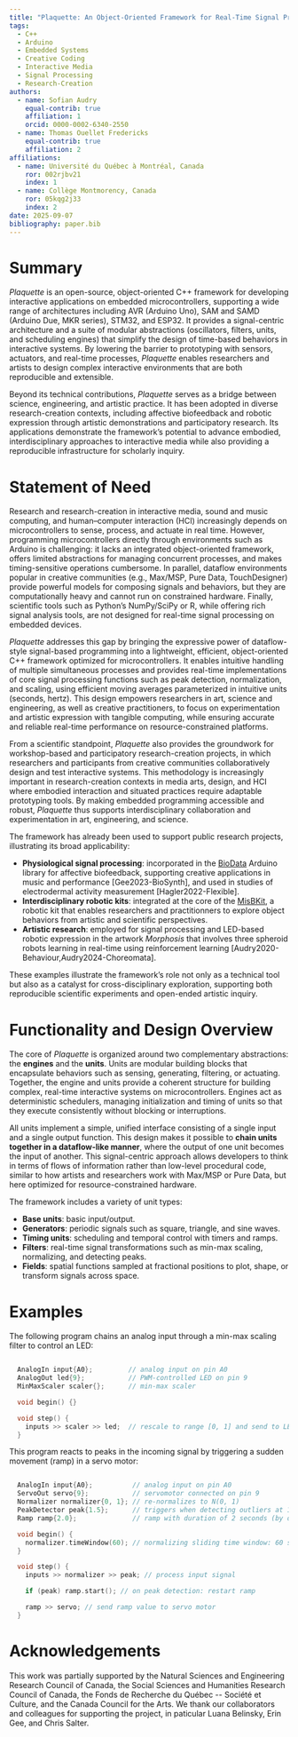 ```yaml
---
title: "Plaquette: An Object-Oriented Framework for Real-Time Signal Processing on Microcontrollers"
tags:
  - C++
  - Arduino
  - Embedded Systems
  - Creative Coding
  - Interactive Media
  - Signal Processing
  - Research-Creation
authors:
  - name: Sofian Audry
    equal-contrib: true
    affiliation: 1
    orcid: 0000-0002-6340-2550
  - name: Thomas Ouellet Fredericks
    equal-contrib: true
    affiliation: 2
affiliations:
  - name: Université du Québec à Montréal, Canada
    ror: 002rjbv21
    index: 1
  - name: Collège Montmorency, Canada
    ror: 05kqg2j33
    index: 2
date: 2025-09-07
bibliography: paper.bib
---
```


# Summary

*Plaquette* is an open-source, object-oriented C++ framework for developing interactive applications on
embedded microcontrollers, supporting a wide range of architectures including AVR (Arduino Uno), SAM and SAMD
(Arduino Due, MKR series), STM32, and ESP32. It provides a signal-centric architecture and a suite of
modular abstractions (oscillators, filters, units, and scheduling engines) that simplify the design of
time-based behaviors in interactive systems. By lowering the barrier to prototyping with sensors, actuators,
and real-time processes, *Plaquette* enables researchers and artists to design complex interactive environments that are both
reproducible and extensible.

Beyond its technical contributions, *Plaquette* serves as a bridge between science, engineering, and
artistic practice. It has been adopted in diverse research-creation contexts, including affective
biofeedback and robotic expression through artistic demonstrations and participatory research. Its applications demonstrate the
framework’s potential to advance embodied, interdisciplinary approaches to interactive media while
also providing a reproducible infrastructure for scholarly inquiry.

# Statement of Need

Research and research-creation in interactive media, sound and music computing, and human–computer interaction (HCI)
increasingly depends on microcontrollers to sense, process, and actuate in real
time. However, programming microcontrollers directly through environments such as Arduino is
challenging: it lacks an integrated object-oriented framework, offers limited abstractions for
managing concurrent processes, and makes timing-sensitive operations cumbersome. In parallel,
dataflow environments popular in creative communities (e.g., Max/MSP, Pure Data, TouchDesigner)
provide powerful models for composing signals and behaviors, but they are computationally heavy and
cannot run on constrained hardware. Finally, scientific tools such as Python’s NumPy/SciPy or R, while
offering rich signal analysis tools, are not designed for real-time signal processing on embedded devices.

*Plaquette* addresses this gap by bringing the expressive power of dataflow-style signal-based
programming into a lightweight, efficient, object-oriented C++ framework optimized for
microcontrollers. It enables intuitive handling of multiple simultaneous processes and provides
real-time implementations of core signal processing functions such as peak detection, normalization, and
scaling, using efficient moving averages parameterized in intuitive units (seconds, hertz). This
design empowers researchers in art, science and engineering, as well as creative practitioners, to focus on
experimentation and artistic expression with tangible computing, while ensuring accurate and reliable real-time performance on
resource-constrained platforms.

From a scientific standpoint, *Plaquette* also provides the groundwork for workshop-based and
participatory research-creation projects, in which researchers and participants from creative communities
collaboratively design and test interactive systems. This methodology is increasingly important in research-creation
contexts in media arts, design, and HCI where embodied interaction and situated practices
require adaptable prototyping tools. By making embedded programming accessible and robust,
*Plaquette* thus supports interdisciplinary collaboration and experimentation in art, engineering, and science.

The framework has already been used to support public research projects, illustrating its
broad applicability:

- **Physiological signal processing**: incorporated in the [BioData](https://github.com/eringee/BioData) Arduino
  library for affective biofeedback, supporting creative applications in music and performance [Gee2023-BioSynth], and used in
  studies of electrodermal activity measurement [Hagler2022-Flexible].
- **Interdisciplinary robotic kits**: integrated at the core of the [MisBKit](https://misbkit.ensadlab.fr),
  a robotic kit that enables researchers and practitionners to explore object behaviors from artistic and scientific
  perspectives.
- **Artistic research**: employed for signal processing and LED-based robotic expression in the
  artwork *Morphosis* that involves three spheroid robots learning in real-time using reinforcement learning
  [Audry2020-Behaviour,Audry2024-Choreomata].

These examples illustrate the framework’s role not only as a technical tool but also as a catalyst
for cross-disciplinary exploration, supporting both reproducible scientific experiments and
open-ended artistic inquiry.

# Functionality and Design Overview

The core of *Plaquette* is organized around two complementary abstractions: the **engines** and the
**units**. Units are modular building blocks that
encapsulate behaviors such as sensing, generating, filtering, or actuating. Together, the engine and
units provide a coherent structure for building complex, real-time interactive systems on
microcontrollers. Engines act as deterministic schedulers, managing initialization and timing of units
so that they execute consistently without blocking or interruptions.

All units implement a simple, unified interface consisting of a single input and a single output
function. This design makes it possible to **chain units together in a dataflow-like manner**, where
the output of one unit becomes the input of another. This signal-centric approach allows developers
to think in terms of flows of information rather than low-level procedural code, similar to how
artists and researchers work with Max/MSP or Pure Data, but here optimized for resource-constrained
hardware.

The framework includes a variety of unit types:

- **Base units**: basic input/output.
- **Generators**: periodic signals such as square, triangle, and sine waves.
- **Timing units**: scheduling and temporal control with timers and ramps.
- **Filters**: real-time signal transformations such as min-max scaling, normalizing, and detecting peaks.
- **Fields**: spatial functions sampled at fractional positions to plot, shape, or transform signals across space.

# Examples

The following program chains an analog input through a min-max scaling filter to control an LED:

```cpp

  AnalogIn input{A0};         // analog input on pin A0
  AnalogOut led{9};           // PWM-controlled LED on pin 9
  MinMaxScaler scaler{};      // min-max scaler

  void begin() {}

  void step() {
    inputs >> scaler >> led;  // rescale to range [0, 1] and send to LED
  }
```

This program reacts to peaks in the incoming signal by triggering a sudden movement (ramp) in a servo motor:

```cpp

  AnalogIn input{A0};          // analog input on pin A0
  ServoOut servo{9};           // servomotor connected on pin 9
  Normalizer normalizer{0, 1}; // re-normalizes to N(0, 1)
  PeakDetector peak{1.5};      // triggers when detecting outliers at 1.5 stddev
  Ramp ramp{2.0};              // ramp with duration of 2 seconds (by default: ramps from 0 to 1)

  void begin() {
    normalizer.timeWindow(60); // normalizing sliding time window: 60 seconds
  }

  void step() {
    inputs >> normalizer >> peak; // process input signal

    if (peak) ramp.start(); // on peak detection: restart ramp

    ramp >> servo; // send ramp value to servo motor
  }
```


# Acknowledgements

This work was partially supported by the Natural Sciences and Engineering Research Council of Canada, the
Social Sciences and Humanities Research Council of Canada, the Fonds de Recherche du Québec -- Société et Culture,
and the Canada Council for the Arts. We thank our collaborators and colleagues for supporting the project, in
paticular Luana Belinsky, Erin Gee, and Chris Salter.
